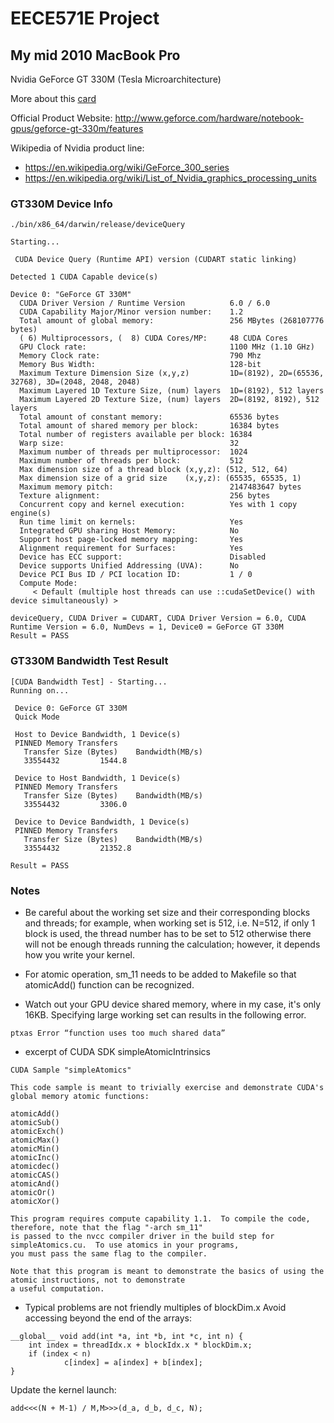 # EECE571E Project

## My mid 2010 MacBook Pro 

Nvidia GeForce GT 330M (Tesla Microarchitecture)

More about this [card](http://www.notebookcheck.net/nvidia-geforce-gt-330m.22437.0.html?id=17654)

Official Product Website: http://www.geforce.com/hardware/notebook-gpus/geforce-gt-330m/features

Wikipedia of Nvidia product line: 
* https://en.wikipedia.org/wiki/GeForce_300_series
* https://en.wikipedia.org/wiki/List_of_Nvidia_graphics_processing_units

### GT330M Device Info

```
./bin/x86_64/darwin/release/deviceQuery 

Starting...

 CUDA Device Query (Runtime API) version (CUDART static linking)

Detected 1 CUDA Capable device(s)

Device 0: "GeForce GT 330M"
  CUDA Driver Version / Runtime Version          6.0 / 6.0
  CUDA Capability Major/Minor version number:    1.2
  Total amount of global memory:                 256 MBytes (268107776 bytes)
  ( 6) Multiprocessors, (  8) CUDA Cores/MP:     48 CUDA Cores
  GPU Clock rate:                                1100 MHz (1.10 GHz)
  Memory Clock rate:                             790 Mhz
  Memory Bus Width:                              128-bit
  Maximum Texture Dimension Size (x,y,z)         1D=(8192), 2D=(65536, 32768), 3D=(2048, 2048, 2048)
  Maximum Layered 1D Texture Size, (num) layers  1D=(8192), 512 layers
  Maximum Layered 2D Texture Size, (num) layers  2D=(8192, 8192), 512 layers
  Total amount of constant memory:               65536 bytes
  Total amount of shared memory per block:       16384 bytes
  Total number of registers available per block: 16384
  Warp size:                                     32
  Maximum number of threads per multiprocessor:  1024
  Maximum number of threads per block:           512
  Max dimension size of a thread block (x,y,z): (512, 512, 64)
  Max dimension size of a grid size    (x,y,z): (65535, 65535, 1)
  Maximum memory pitch:                          2147483647 bytes
  Texture alignment:                             256 bytes
  Concurrent copy and kernel execution:          Yes with 1 copy engine(s)
  Run time limit on kernels:                     Yes
  Integrated GPU sharing Host Memory:            No
  Support host page-locked memory mapping:       Yes
  Alignment requirement for Surfaces:            Yes
  Device has ECC support:                        Disabled
  Device supports Unified Addressing (UVA):      No
  Device PCI Bus ID / PCI location ID:           1 / 0
  Compute Mode:
     < Default (multiple host threads can use ::cudaSetDevice() with device simultaneously) >

deviceQuery, CUDA Driver = CUDART, CUDA Driver Version = 6.0, CUDA Runtime Version = 6.0, NumDevs = 1, Device0 = GeForce GT 330M
Result = PASS
```

### GT330M Bandwidth Test Result

```
[CUDA Bandwidth Test] - Starting...
Running on...

 Device 0: GeForce GT 330M
 Quick Mode

 Host to Device Bandwidth, 1 Device(s)
 PINNED Memory Transfers
   Transfer Size (Bytes)	Bandwidth(MB/s)
   33554432			1544.8

 Device to Host Bandwidth, 1 Device(s)
 PINNED Memory Transfers
   Transfer Size (Bytes)	Bandwidth(MB/s)
   33554432			3306.0

 Device to Device Bandwidth, 1 Device(s)
 PINNED Memory Transfers
   Transfer Size (Bytes)	Bandwidth(MB/s)
   33554432			21352.8

Result = PASS
```

### Notes

* Be careful about the working set size and their corresponding blocks and threads; for example, when working set is 512, i.e. N=512, if only 1 block is used, the thread number has to be set to 512 otherwise there will not be enough threads running the calculation; however, it depends how you write your kernel.

* For atomic operation, sm_11 needs to be added to Makefile so that atomicAdd() function can be recognized.

* Watch out your GPU device shared memory, where in my case, it's only 16KB. Specifying large working set can results in the following error.

```
ptxas Error “function uses too much shared data”
```

* excerpt of CUDA SDK simpleAtomicIntrinsics
```
CUDA Sample "simpleAtomics"

This code sample is meant to trivially exercise and demonstrate CUDA's global memory atomic functions:

atomicAdd()
atomicSub()
atomicExch()
atomicMax()
atomicMin()
atomicInc()
atomicdec()
atomicCAS()
atomicAnd()
atomicOr()
atomicXor()

This program requires compute capability 1.1.  To compile the code, therefore, note that the flag "-arch sm_11"
is passed to the nvcc compiler driver in the build step for simpleAtomics.cu.  To use atomics in your programs,
you must pass the same flag to the compiler.

Note that this program is meant to demonstrate the basics of using the atomic instructions, not to demonstrate 
a useful computation.
```

* Typical problems are not friendly multiples of blockDim.x Avoid accessing beyond the end of the arrays:
```
__global__ void add(int *a, int *b, int *c, int n) { 
	int index = threadIdx.x + blockIdx.x * blockDim.x; 
	if (index < n)
        	c[index] = a[index] + b[index];
}
```
Update the kernel launch:
```
add<<<(N + M-1) / M,M>>>(d_a, d_b, d_c, N);
```
